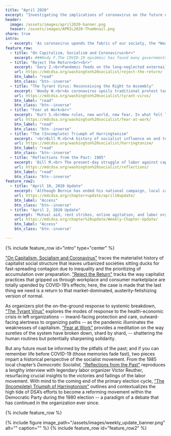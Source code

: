 ```yaml
---
title: "April 2020"
excerpt: "Investigating the implications of coronavirus on the future of capitalism and socialism."
header:
  image: /assets/images/april2020-banner.png
  teaser: /assets/images/APRIL2020-Thumbnail.png
share: true
intro:
  - excerpt: 'As coronavirus upends the fabric of our society, the *Washington Socialist* provides a left/socialist response to this new reality. But if you can remember life before the novel coronavirus (those memories fade fast), two pieces impart a historical perspective of the socialist movement.'
feature_row:
  - title: "On Capitalism, Socialism and Coronavirus<br>"
    excerpt: ###Andy F.The COVID-19 epidemic has found many governments and business leaders unprepared to meet the emergency. For socialists who take the capitalist economic system seriously, however, COVID-19 is no surprise.
  - title: "Reject the Return<br><br>"
    excerpt: 'Gary Z.<br>Pandemic feeds on the long-neglected externailites of our current mode of work-life. Where chaos breaks the grip of capitalism, a retreat to the old order must be rejected.'
    url: https://mdcdsa.org/washington%20socialist/reject-the-return/
    btn_label: "read"
    btn_class: "btn--inverse"
  - title: "The Tyrant Virus: Reconceiving the Right to Assembly"
    excerpt: 'Woody W.<br>As coronavirus spoils traditional protest tactics, left-wing organizers are tasked with breaking new strategy.'
    url: https://mdcdsa.org/washington%20socialist/tyrant-virus/
    btn_label: "read"
    btn_class: "btn--inverse"
  - title: "Fear at Work<br>"
    excerpt: 'Kurt S.<br>New rules, new world, new fear. In what felt like an instant, the nature of work had transformed completely.'
    url: https://mdcdsa.org/washington%20socialist/fear-at-work/
    btn_label: "read"
    btn_class: "btn--inverse"
  - title: "The (Incomplete) Triumph of Harringtonism"
    excerpt: '<br>Bill M.<br>A history of socialist influence on and tension with the Democratic Party.'
    url: https://mdcdsa.org/washington%20socialist/harringtonism/
    btn_label: "read"
    btn_class: "btn--inverse"
  - title: "Reflections from the Past: 1985"
    excerpt: 'Bill M.<br> The present-day struggle of labor against capital are reflected in this 1985 Socialist interview with Victor Reuther'
    url: https://mdcdsa.org/washington%20socialist/reflections/
    btn_label: "read"
    btn_class: "btn--inverse"
feature_row2:
  - title: "April 10, 2020 Update"
    excerpt: 'Although Bernie has ended his national campaign, local campaigns continue to act on the energy and inspiration invoked by the electoral endeavor.' 
    url: https://mdcdsa.org/chapter+update/april10update/
    btn_label: "Access"
    btn_class: "btn--inverse"
  - title: "April 2, 2020 Update"
    excerpt: 'Mutual aid, rent strikes, online agitation, and labor organizing. The wrath of coronavirus creates a groundswell of demand for swift action in the name of solidarity.'
    url: https://mdcdsa.org/chapter%20update/Weekly-Chapter-Update/
    btn_label: "Access"
    btn_class: "btn--inverse"  

---
```

{% include feature_row id="intro" type="center" %}

["On Capitalism, Socialism and Coronavirus"](https://mdcdsa.org/washington%20socialist/coronavirus-capitlaism/) traces the materialist history of capitalist social structure that leaves urbanized societies sitting ducks for fast-spreading contagion due to inequality and the prioritizing of accumulation over preparation. ["Reject the Return"](https://mdcdsa.org/washington%20socialist/reject-the-return/) tracks the way capitalist practices that gripped us through workplace and consumer marketplace are totally upended by COVID-19’s effects; here, the case is made that the last thing we need is a return to that market-dominated, austerity-fetishizing version of normal. 

As organizers plot the on-the-ground response to systemic breakdown, ["The Tyrant Virus"](https://mdcdsa.org/washington%20socialist/tyrant-virus/) explores the modes of response to the health-economic crisis in left organizations -- inward-facing protection and care, outward-facing alertness to organizing paths -- as the pandemic illuminates the weaknesses of capitalism. ["Fear at Work"](https://mdcdsa.org/washington%20socialist/fear-at-work/) provides a meditation on the way sureties of the system have broken down, shard by shard,  -- shattering the human routines but potentially sharpening solidarity. 

But any future must be informed by the pitfalls of the past; and if you can remember life before COVID-19 (those memories fade fast), two pieces impart a historical perspective of the socialist movement. From the 1985 local chapter’s *Democratic Socialist,* ["Reflections from the Past"](https://mdcdsa.org/washington%20socialist/reflections/) reproduces a lengthy interview  with legendary labor organizer Victor Reuther, resurfacing crucial insights to the victories and failings of the labor movement. With mind to the coming end of the primary election cycle, ["The (Incomplete) Triumph of Harringtonism"](https://mdcdsa.org/washington%20socialist/harringtonism/) outlines and contextualizes the high tide of DSA’s efforts to become a reforming movement within the Democratic Party during the 1980 election -- a paradigm of a debate that has continued in the organization ever since. 


{% include feature_row %}



{% include figure image_path="/assets/images/weekly_update_banner.png" alt="" caption="" %}
{% include feature_row id="feature_row2" %}
